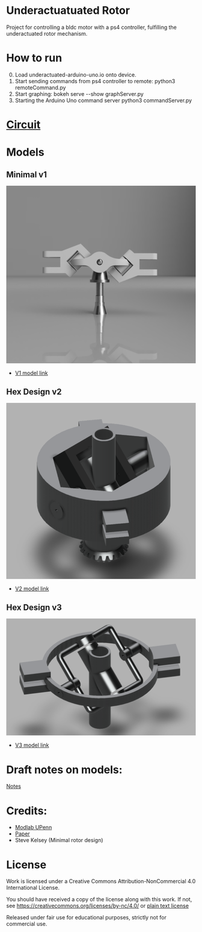 # Underactuatuated Rotor

Project for controlling a bldc motor with a ps4 controller, fulfilling the underactuated rotor mechanism.

# How to run

0. Load underactuated-arduino-uno.io onto device.
1. Start sending commands from ps4 controller to remote: python3 remoteCommand.py
2. Start graphing: bokeh serve --show graphServer.py 
3. Starting the Arduino Uno command server python3 commandServer.py

# [Circuit](https://github.com/kaepek/sbldc-smt)

# Models

## Minimal v1

![V1 model image](./models/Minimal-Rotor-v24.png)
- [V1 model link](./models/Minimal-Rotor-v24.f3z)

## Hex Design v2

![V2 model image](./models/underactuated-rotor-hex-design-v31.png)
- [V2 model link](./models/underactuated-rotor-hex-design-v31.f3d)

## Hex Design v3

![V3 model image](./models/underactuated-rotor-new-v3-params-v5.png)
- [V3 model link](./models/underactuated-rotor-new-v3-params-v5.f3d)

# Draft notes on models:

[Notes](./resources/notes.pdf)

# Credits:

- [Modlab UPenn](https://www.modlabupenn.org/underactuated-rotor/)
- [Paper](https://www.modlabupenn.org/wp-content/uploads/paulos_an_underactuated_propeller_IROS_2013.pdf)
- Steve Kelsey (Minimal rotor design)

# License

Work is licensed under a
Creative Commons Attribution-NonCommercial 4.0 International License.

You should have received a copy of the license along with this
work. If not, see <https://creativecommons.org/licenses/by-nc/4.0/> or [plain text license](https://creativecommons.org/licenses/by-nc/4.0/legalcode.txt)

Released under fair use for educational purposes, strictly not for commercial use.